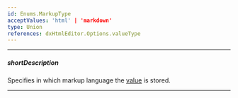 ```yaml
---
id: Enums.MarkupType
acceptValues: 'html' | 'markdown'
type: Union
references: dxHtmlEditor.Options.valueType
---
```

---
##### shortDescription
Specifies in which markup language the [value](/api-reference/10%20UI%20Components/dxHtmlEditor/1%20Configuration/value.md '/Documentation/ApiReference/UI_Components/dxHtmlEditor/Configuration/#value') is stored.

---
